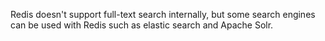 Redis doesn't support full-text search internally, but some search engines can be used with Redis such as elastic search and Apache Solr.